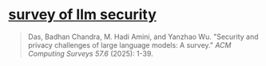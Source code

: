 # [survey of llm security](https://arxiv.org/pdf/2402.00888)
> Das, Badhan Chandra, M. Hadi Amini, and Yanzhao Wu. "Security and privacy challenges of large language models: A survey." *ACM Computing Surveys 57.6* (2025): 1-39.